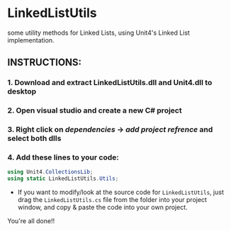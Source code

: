 # LinkedListUtils
some utility methods for Linked Lists, using Unit4's Linked List implementation.

## INSTRUCTIONS:
### 1. Download and extract LinkedListUtils.dll and Unit4.dll to desktop
### 2. Open visual studio and create a new C# project
### 3. Right click on *dependencies* -> *add project refrence* and select both dlls 
### 4. Add these lines to your code: 
```csharp
using Unit4.CollectionsLib;
using static LinkedListUtils.Utils;
```

- If you want to modify/look at the source code for `LinkedListUtils`, just drag the `LinkedListUtils.cs` file from the folder into your project window, and copy & paste the code into your own project.

You're all done!!

